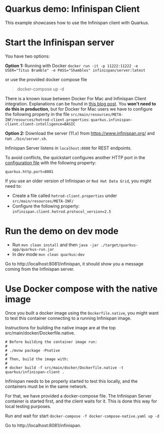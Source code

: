 # Quarkus demo: Infinispan Client

This example showcases how to use the Infinispan client with Quarkus. 

# Start the Infinispan server

You have two options:

**Option 1:** Running with Docker `docker run -it -p 11222:11222 -e USER="Titus Bramble" -e PASS="Shambles" infinispan/server:latest`

or use the provided docker compose file
> docker-compose up -d

There is a known issue between Docker For Mac and Infinispan Client integration. Explanations can be found in
[this blog post](https://blog.infinispan.org/2018/03/accessing-infinispan-inside-docker-for.html).
You **won't need to do this in production**, but for Docker for Mac users we have to configure the following 
property in the file `src/main/resources/META-INF/resources/hotrod-client.properties`: `quarkus.infinispan-client.client-intelligence=BASIC`

**Option 2:** Download the server (11.x) from https://www.infinispan.org/ and run `./bin/server.sh`.

Infinispan Server listens in `localhost:8080` for REST endpoints.

To avoid conflicts, the quickstart configures another HTTP port in the [configuration file](/src/main/resources/application.properties) 
with the following property:

```
quarkus.http.port=8081
```

If you use an older version of Infinispan or ``Red Hat Data Grid``, you might need to:

- Create a file called `hotrod-client.properties` under `src/main/resources/META-INF/`
- Configure the following property: `infinispan.client.hotrod.protocol_version=2.5`

# Run the demo on dev mode

- Run `mvn clean install` and then `java -jar ./target/quarkus-app/quarkus-run.jar`
- In dev mode `mvn clean quarkus:dev`

Go to http://localhost:8081/infinispan, it should show you a message coming from the Infinispan server.


# Use Docker compose with the native image

Once you built a docker image using the `Dockerfile.native`, you might want to test this
container connecting to a running Infinispan image. 

Instructions for building the native image are
at the top src/main/docker/Dockerfile.native.
```
# Before building the container image run:
#
# ./mvnw package -Pnative
#
# Then, build the image with:
#
# docker build -f src/main/docker/Dockerfile.native -t quarkus/infinispan-client .
```

Infinispan needs to be properly started to test this locally, and the containers must be in the same network.

For that, we have provided a docker-compose file. The Infinispan Server container is started first, and the client 
waits for it. This is done this way for local testing purposes. 

Run and wait for start `docker-compose -f docker-compose-native.yaml up -d`

Go to http://localhost:8081/infinispan.
